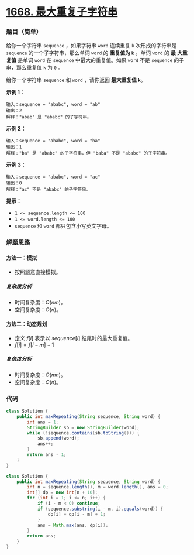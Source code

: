# [1668. 最大重复子字符串](https://leetcode.cn/problems/maximum-repeating-substring/)

### 题目（简单）

给你一个字符串 `sequence` ，如果字符串 `word` 连续重复 `k` 次形成的字符串是 `sequence` 的一个子字符串，那么单词 `word`
的 **重复值为 `k`** 。单词 `word` 的 **最** **大重复值** 是单词 `word` 在 `sequence` 中最大的重复值。如果 `word`
不是 `sequence` 的子串，那么重复值 `k` 为 `0` 。

给你一个字符串 `sequence` 和 `word` ，请你返回 **最大重复值 `k`**。

**示例 1：**

```
输入：sequence = "ababc", word = "ab"
输出：2
解释："abab" 是 "ababc" 的子字符串。
```

**示例 2：**

```
输入：sequence = "ababc", word = "ba"
输出：1
解释："ba" 是 "ababc" 的子字符串，但 "baba" 不是 "ababc" 的子字符串。
```

**示例 3：**

```
输入：sequence = "ababc", word = "ac"
输出：0
解释："ac" 不是 "ababc" 的子字符串。
```

**提示：**

* `1 <= sequence.length <= 100`
* `1 <= word.length <= 100`
* `sequence` 和 `word` 都只包含小写英文字母。

### 解题思路

#### 方法一：模拟

- 按照题意直接模拟。

##### 复杂度分析

- 时间复杂度：$O(nm)$。
- 空间复杂度：$O(n)$。

#### 方法二：动态规划

- 定义 $f[i]$ 表示以 $sequence[i]$ 结尾时的最大重复值。
- $f[i] = f[i - m] + 1$

##### 复杂度分析

- 时间复杂度：$O(mn)$。
- 空间复杂度：$O(n)$。

### 代码

```java
class Solution {
    public int maxRepeating(String sequence, String word) {
        int ans = 1;
        StringBuilder sb = new StringBuilder(word);
        while (!sequence.contains(sb.toString())) {
            sb.append(word);
            ans++;
        }
        return ans - 1;
    }
}
```

```java
class Solution {
    public int maxRepeating(String sequence, String word) {
        int n = sequence.length(), m = word.length(), ans = 0;
        int[] dp = new int[n + 10];
        for (int i = 1; i <= n; i++) {
            if (i - m < 0) continue;
            if (sequence.substring(i - m, i).equals(word)) {
                dp[i] = dp[i - m] + 1;
            }
            ans = Math.max(ans, dp[i]);
        }
        return ans;
    }
}
```
